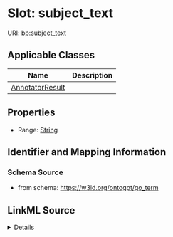 # Slot: subject_text

URI: [bp:subject_text](http://w3id.org/ontogpt/biological-process-templatesubject_text)



<!-- no inheritance hierarchy -->




## Applicable Classes

| Name | Description |
| --- | --- |
[AnnotatorResult](AnnotatorResult.md) | 






## Properties

* Range: [String](String.md)







## Identifier and Mapping Information







### Schema Source


* from schema: https://w3id.org/ontogpt/go_term




## LinkML Source

<details>
```yaml
name: subject_text
from_schema: https://w3id.org/ontogpt/go_term
rank: 1000
alias: subject_text
owner: AnnotatorResult
domain_of:
- AnnotatorResult
range: string

```
</details>